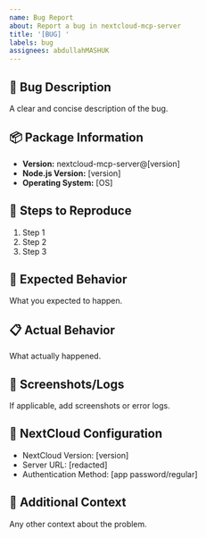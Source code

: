 ```yaml
---
name: Bug Report
about: Report a bug in nextcloud-mcp-server
title: '[BUG] '
labels: bug
assignees: abdullahMASHUK
---
```


## 🐛 Bug Description
A clear and concise description of the bug.

## 📦 Package Information
- **Version:** nextcloud-mcp-server@[version]
- **Node.js Version:** [version]
- **Operating System:** [OS]

## 🔄 Steps to Reproduce
1. Step 1
2. Step 2
3. Step 3

## 💭 Expected Behavior
What you expected to happen.

## 📋 Actual Behavior
What actually happened.

## 📸 Screenshots/Logs
If applicable, add screenshots or error logs.

## 🔧 NextCloud Configuration
- NextCloud Version: [version]
- Server URL: [redacted]
- Authentication Method: [app password/regular]

## 📝 Additional Context
Any other context about the problem.
